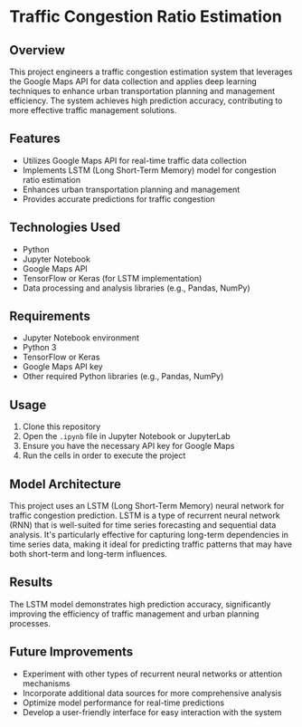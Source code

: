 # Traffic Congestion Ratio Estimation

## Overview

This project engineers a traffic congestion estimation system that leverages the Google Maps API for data collection and applies deep learning techniques to enhance urban transportation planning and management efficiency. The system achieves high prediction accuracy, contributing to more effective traffic management solutions.

## Features

- Utilizes Google Maps API for real-time traffic data collection
- Implements LSTM (Long Short-Term Memory) model for congestion ratio estimation
- Enhances urban transportation planning and management
- Provides accurate predictions for traffic congestion

## Technologies Used

- Python
- Jupyter Notebook
- Google Maps API
- TensorFlow or Keras (for LSTM implementation)
- Data processing and analysis libraries (e.g., Pandas, NumPy)

## Requirements

- Jupyter Notebook environment
- Python 3
- TensorFlow or Keras
- Google Maps API key
- Other required Python libraries (e.g., Pandas, NumPy)

## Usage

1. Clone this repository
2. Open the `.ipynb` file in Jupyter Notebook or JupyterLab
3. Ensure you have the necessary API key for Google Maps
4. Run the cells in order to execute the project

## Model Architecture

This project uses an LSTM (Long Short-Term Memory) neural network for traffic congestion prediction. LSTM is a type of recurrent neural network (RNN) that is well-suited for time series forecasting and sequential data analysis. It's particularly effective for capturing long-term dependencies in time series data, making it ideal for predicting traffic patterns that may have both short-term and long-term influences.

## Results

The LSTM model demonstrates high prediction accuracy, significantly improving the efficiency of traffic management and urban planning processes.

## Future Improvements

- Experiment with other types of recurrent neural networks or attention mechanisms
- Incorporate additional data sources for more comprehensive analysis
- Optimize model performance for real-time predictions
- Develop a user-friendly interface for easy interaction with the system
